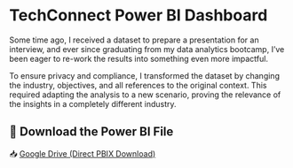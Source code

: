# TechConnect Power BI Dashboard

Some time ago, I received a dataset to prepare a presentation for an interview, and ever since graduating from my data analytics bootcamp, I’ve been eager to re-work the results into something even more impactful.

To ensure privacy and compliance, I transformed the dataset by changing the industry, objectives, and all references to the original context. This required adapting the analysis to a new scenario, proving the relevance of the insights in a completely different industry.

## 🔗 Download the Power BI File  
📥 [Google Drive (Direct PBIX Download)](https://drive.google.com/uc?export=download&id=1kZQQun6Lcv6nneoZTaWwSttUfS63bzq-)

